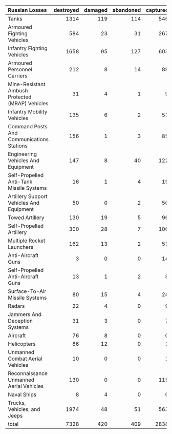 | Russian Losses                                   |   destroyed |   damaged |   abandoned |   captured |   total |
|:-------------------------------------------------|------------:|----------:|------------:|-----------:|--------:|
| Tanks                                            |        1314 |       119 |         114 |        546 |    2093 |
| Armoured Fighting Vehicles                       |         584 |        23 |          31 |        267 |     905 |
| Infantry Fighting Vehicles                       |        1658 |        95 |         127 |        603 |    2483 |
| Armoured Personnel Carriers                      |         212 |         8 |          14 |         89 |     323 |
| Mine-Resistant Ambush Protected  (MRAP) Vehicles |          31 |         4 |           1 |          9 |      45 |
| Infantry Mobility Vehicles                       |         135 |         6 |           2 |         51 |     194 |
| Command Posts And Communications Stations        |         156 |         1 |           3 |         85 |     245 |
| Engineering Vehicles And Equipment               |         147 |         8 |          40 |        122 |     317 |
| Self-Propelled Anti-Tank Missile Systems         |          16 |         1 |           4 |         19 |      40 |
| Artillery Support Vehicles And Equipment         |          50 |         0 |           2 |         50 |     102 |
| Towed Artillery                                  |         130 |        19 |           5 |         96 |     250 |
| Self-Propelled Artillery                         |         300 |        28 |           7 |        106 |     441 |
| Multiple Rocket Launchers                        |         162 |        13 |           2 |         53 |     230 |
| Anti-Aircraft Guns                               |           3 |         0 |           0 |         14 |      17 |
| Self-Propelled Anti-Aircraft Guns                |          13 |         1 |           2 |          8 |      24 |
| Surface-To-Air Missile Systems                   |          80 |        15 |           4 |         24 |     123 |
| Radars                                           |          22 |         4 |           0 |          9 |      35 |
| Jammers And Deception Systems                    |          31 |         3 |           0 |          7 |      41 |
| Aircraft                                         |          76 |         8 |           0 |          0 |      84 |
| Helicopters                                      |          86 |        12 |           0 |          1 |      99 |
| Unmanned Combat Aerial Vehicles                  |          10 |         0 |           0 |          1 |      11 |
| Reconnaissance Unmanned Aerial Vehicles          |         130 |         0 |           0 |        115 |     245 |
| Naval Ships                                      |           8 |         4 |           0 |          0 |      12 |
| Trucks, Vehicles, and Jeeps                      |        1974 |        48 |          51 |        563 |    2636 |
| total                                            |        7328 |       420 |         409 |       2838 |   10995 |
